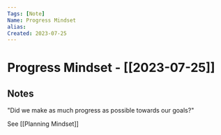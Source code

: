 ```yaml
---
Tags: [Note]
Name: Progress Mindset
alias: 
Created: 2023-07-25
---
```

# Progress Mindset - [[2023-07-25]]
## Notes

"Did we make as much progress as possible towards our goals?"

See [[Planning Mindset]]